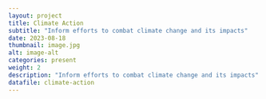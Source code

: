 ```yaml
---
layout: project
title: Climate Action
subtitle: "Inform efforts to combat climate change and its impacts"
date: 2023-08-18
thumbnail: image.jpg
alt: image-alt
categories: present
weight: 2
description: "Inform efforts to combat climate change and its impacts"
datafile: climate-action
---
```

